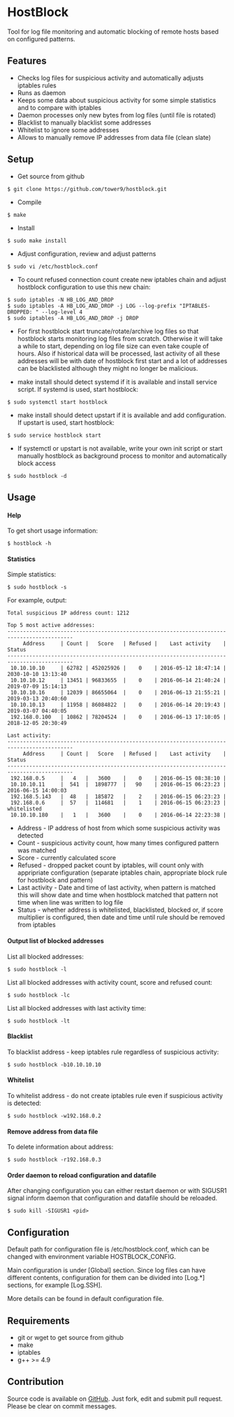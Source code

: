 HostBlock
=========

Tool for log file monitoring and automatic blocking of remote hosts based on configured patterns.

Features
--------

 - Checks log files for suspicious activity and automatically adjusts iptables rules
 - Runs as daemon
 - Keeps some data about suspicious activity for some simple statistics and to compare with iptables
 - Daemon processes only new bytes from log files (until file is rotated)
 - Blacklist to manually blacklist some addresses
 - Whitelist to ignore some addresses
 - Allows to manually remove IP addresses from data file (clean slate)

Setup
-----

 - Get source from github
```
$ git clone https://github.com/tower9/hostblock.git
```

 - Compile
```
$ make
```

 - Install
```
$ sudo make install
```

 - Adjust configuration, review and adjust patterns
```
$ sudo vi /etc/hostblock.conf
```

 - To count refused connection count create new iptables chain and adjust hostblock configuration to use this new chain:
```
$ sudo iptables -N HB_LOG_AND_DROP
$ sudo iptables -A HB_LOG_AND_DROP -j LOG --log-prefix "IPTABLES-DROPPED: " --log-level 4
$ sudo iptables -A HB_LOG_AND_DROP -j DROP
```

 - For first hostblock start truncate/rotate/archive log files so that hostblock starts monitoring log files from scratch. Otherwise it will take a while to start, depending on log file size can even take couple of hours. Also if historical data will be processed, last activity of all these addresses will be with date of hostblock first start and a lot of addresses can be blacklisted although they might no longer be malicious.

 - make install should detect systemd if it is available and install service script. If systemd is used, start hostblock:
```
$ sudo systemctl start hostblock
```

 - make install should detect upstart if it is available and add configuration. If upstart is used, start hostblock:
```
$ sudo service hostblock start
```

 - If systemctl or upstart is not available, write your own init script or start manually hostblock as background process to monitor and automatically block access
```
$ sudo hostblock -d
```

Usage
-----

#### Help

To get short usage information:
```
$ hostblock -h
```

#### Statistics
Simple statistics:
```
$ sudo hostblock -s
```
For example, output:
```
Total suspicious IP address count: 1212

Top 5 most active addresses:
-------------------------------------------------------------------------------------------
     Address     | Count |   Score   | Refused |    Last activity    |       Status        
-------------------------------------------------------------------------------------------
 10.10.10.10     | 62782 | 452025926 |    0    | 2016-05-12 18:47:14 | 2030-10-10 13:13:40 
 10.10.10.12     | 13451 | 96833655  |    0    | 2016-06-14 21:40:24 | 2019-07-09 15:14:13 
 10.10.10.16     | 12039 | 86655064  |    0    | 2016-06-13 21:55:21 | 2019-03-13 20:40:60 
 10.10.10.13     | 11958 | 86084822  |    0    | 2016-06-14 20:19:43 | 2019-03-07 04:40:05 
 192.168.0.100   | 10862 | 78204524  |    0    | 2016-06-13 17:10:05 | 2018-12-05 20:30:49 

Last activity:
-------------------------------------------------------------------------------------------
     Address     | Count |   Score   | Refused |    Last activity    |       Status        
-------------------------------------------------------------------------------------------
 192.168.0.5     |   4   |   3600    |    0    | 2016-06-15 08:38:10 |                     
 10.10.10.11     |  541  |  1898777  |   90    | 2016-06-15 06:23:23 | 2016-06-15 14:00:03 
 192.168.5.143   |  48   |  185872   |    2    | 2016-06-15 06:23:23 |                     
 192.168.0.6     |  57   |  114681   |    1    | 2016-06-15 06:23:23 | whitelisted         
 10.10.10.180    |   1   |   3600    |    0    | 2016-06-14 22:23:38 |                     
```
 - Address - IP address of host from which some suspicious activity was detected
 - Count - suspicious activity count, how many times configured pattern was matched
 - Score - currently calculated score
 - Refused - dropped packet count by iptables, will count only with appripriate configuration (separate iptables chain, appropriate block rule for hostblock and pattern)
 - Last activity - Date and time of last activity, when pattern is matched this will show date and time when hostblock matched that pattern not time when line was written to log file
 - Status - whether address is whitelisted, blacklisted, blocked or, if score multiplier is configured, then date and time until rule should be removed from iptables

#### Output list of blocked addresses

List all blocked addresses:
```
$ sudo hostblock -l
```

List all blocked addresses with activity count, score and refused count:
```
$ sudo hostblock -lc
```

List all blocked addresses with last activity time:
```
$ sudo hostblock -lt
```

#### Blacklist

To blacklist address - keep iptables rule regardless of suspicious activity:
```
$ sudo hostblock -b10.10.10.10
```

#### Whitelist

To whitelist address - do not create iptables rule even if suspicious activity is detected:
```
$ sudo hostblock -w192.168.0.2
```

#### Remove address from data file

To delete information about address:
```
$ sudo hostblock -r192.168.0.3
```

#### Order daemon to reload configuration and datafile

After changing configuration you can either restart daemon or with SIGUSR1 signal inform daemon that configuration and datafile should be reloaded.
```
$ sudo kill -SIGUSR1 <pid>
```

Configuration
-------------
Default path for configuration file is /etc/hostblock.conf, which can be changed with environment variable HOSTBLOCK_CONFIG.

Main configuration is under [Global] section. Since log files can have different contents, configuration for them can be divided into [Log.*] sections, for example [Log.SSH].

More details can be found in default configuration file.

Requirements
------------

 - git or wget to get source from github
 - make
 - iptables
 - g++ >= 4.9

Contribution
------------

Source code is available on [GitHub](https://github.com/tower9/hostblock). Just fork, edit and submit pull request. Please be clear on commit messages.
